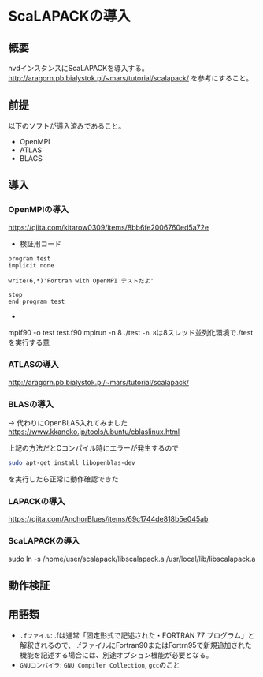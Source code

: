 # ScaLAPACKの導入
## 概要
nvdインスタンスにScaLAPACKを導入する。
http://aragorn.pb.bialystok.pl/~mars/tutorial/scalapack/
を参考にすること。

## 前提
以下のソフトが導入済みであること。
- OpenMPI
- ATLAS
- BLACS

## 導入
### OpenMPIの導入
https://qiita.com/kitarow0309/items/8bb6fe2006760ed5a72e

- 検証用コード
```Fortran
program test
implicit none

write(6,*)'Fortran with OpenMPI テストだよ'

stop
end program test
```
- 
mpif90 -o test test.f90
mpirun -n 8 ./test
`-n 8`は8スレッド並列化環境で./testを実行する意
### ATLASの導入
http://aragorn.pb.bialystok.pl/~mars/tutorial/scalapack/

### BLASの導入
-> 代わりにOpenBLAS入れてみました
https://www.kkaneko.jp/tools/ubuntu/cblaslinux.html

上記の方法だとCコンパイル時にエラーが発生するので
```bash
sudo apt-get install libopenblas-dev
```
を実行したら正常に動作確認できた

### LAPACKの導入
https://qiita.com/AnchorBlues/items/69c1744de818b5e045ab

### ScaLAPACKの導入

 sudo ln -s /home/user/scalapack/libscalapack.a /usr/local/lib/libscalapack.a


 ## 動作検証


 ## 用語類
 - `.fファイル`: .fは通常「固定形式で記述された・FORTRAN 77 プログラム」と解釈されるので、 .fファイルにFortran90またはFortrn95で新規追加された機能を記述する場合には、別途オプション機能が必要となる。
 - `GNUコンパイラ`: `GNU Compiler Collection`, `gcc`のこと